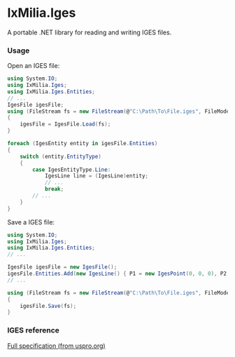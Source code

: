 ﻿IxMilia.Iges
============

A portable .NET library for reading and writing IGES files.

### Usage

Open an IGES file:

``` C#
using System.IO;
using IxMilia.Iges;
using IxMilia.Iges.Entities;
// ...
IgesFile igesFile;
using (FileStream fs = new FileStream(@"C:\Path\To\File.iges", FileMode.Open))
{
    igesFile = IgesFile.Load(fs);
}

foreach (IgesEntity entity in igesFile.Entities)
{
    switch (entity.EntityType)
    {
        case IgesEntityType.Line:
            IgesLine line = (IgesLine)entity;
            // ...
            break;
        // ...
    }
}
```

Save a IGES file:

``` C#
using System.IO;
using IxMilia.Iges;
using IxMilia.Iges.Entities;
// ...

IgesFile igesFile = new IgesFile();
igesFile.Entities.Add(new IgesLine() { P1 = new IgesPoint(0, 0, 0), P2 = new IgesPoint(50, 50, 0) });
// ...

using (FileStream fs = new FileStream(@"C:\Path\To\File.iges", FileMode.Open))
{
    igesFile.Save(fs);
}
```
### IGES reference

[Full specification (from uspro.org)](http://www.uspro.org/documents/IGES5-3_forDownload.pdf)
